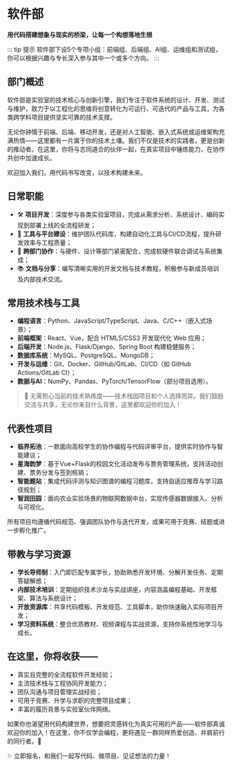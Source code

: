 # 软件部

**用代码搭建想象与现实的桥梁，让每一个构想落地生根**

::: tip 提示
软件部下设5个专项小组：前端组、后端组、AI组、运维组和测试组，你可以根据兴趣与专长深入参与其中一个或多个方向。
:::

## 部门概述

软件部是实验室的技术核心与创新引擎，我们专注于软件系统的设计、开发、测试与维护，致力于以工程化的思维将创意转化为可运行、可迭代的产品与工具，为各类跨学科项目提供坚实可靠的技术支撑。

无论你钟情于前端、后端、移动开发，还是对人工智能、嵌入式系统或运维架构充满热情——这里都有一片属于你的技术土壤。我们不仅是技术的实践者，更是创新的推动者。在这里，你将与志同道合的伙伴一起，在真实项目中锤炼能力，在协作共创中加速成长。

欢迎加入我们，用代码书写改变，以技术构建未来。

## 日常职能

- 🛠 **项目开发**：深度参与各类实验室项目，完成从需求分析、系统设计、编码实现到部署上线的全流程研发；
- 🔧 **工具与平台建设**：维护团队代码库，构建自动化工具与CI/CD流程，提升研发效率与工程质量；
- 🤝 **跨部门协作**：与硬件、设计等部门紧密配合，完成软硬件联合调试与系统集成；
- 📚 **文档与分享**：编写清晰实用的开发文档与技术教程，积极参与新成员培训及内部技术交流。

## 常用技术栈与工具

- **编程语言**：Python、JavaScript/TypeScript、Java、C/C++（嵌入式场景）；
- **前端框架**：React、Vue，配合 HTML5/CSS3 开发现代化 Web 应用；
- **后端开发**：Node.js、Flask/Django、Spring Boot 构建稳健服务；
- **数据库系统**：MySQL、PostgreSQL、MongoDB；
- **开发与运维**：Git、Docker、GitHub/GitLab、CI/CD（如 GitHub Actions/GitLab CI）；
- **数据与AI**：NumPy、Pandas、PyTorch/TensorFlow（部分项目选用）。

> 🙌 无需担心当前的技术熟练度——技术栈因项目和个人选择而异。我们鼓励交流与共享，无论你来自什么背景，这里都欢迎你的加入！

## 代表性项目

- **临界拓池**：一款面向高校学生的协作编程与代码评审平台，提供实时协作与智能建议；
- **星海韵梦**：基于Vue+Flask的校园文化活动发布与票务管理系统，支持活动创建、票务分发与签到核销；
- **智能题站**：集成代码评测与知识图谱的编程习题库，支持自适应推荐与学习路径规划；
- **智润田园**：面向农业实验场景的物联网数据中台，实现传感器数据接入、分析与可视化。

所有项目均遵循代码规范、强调团队协作与迭代开发，成果可用于竞赛、结题或进一步孵化推广。

## 带教与学习资源

- **学长导师制**：入门即匹配专属学长，协助熟悉开发环境、分解开发任务、定期答疑解惑；
- **内部技术培训**：定期组织技术沙龙与实战讲座，内容涵盖编程基础、开发框架、算法与系统设计；
- **开放资源库**：共享代码模板、开发规范、工具脚本，助你快速融入实际项目开发；
- **学习资料系统**：整合优质教材、视频课程与实战资源，支持你系统性地学习与成长。

## 在这里，你将收获——

- 真实且完整的全流程软件开发经验；
- 主流技术栈与工程协同开发能力；
- 团队沟通与项目管理实战经验；
- 可用于竞赛、升学与求职的完整项目成果；
- 丰富的履历背景与实验室伙伴网络。

如果你也渴望用代码构建世界，想要把灵感转化为真实可用的产品——软件部真诚欢迎你的加入！在这里，你不仅学会编程，更将遇见一群同样热爱创造、并肩前行的同行者。🚀

✨ 立即报名，和我们一起写代码、做项目、见证想法的力量！